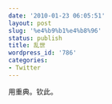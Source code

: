 ```yaml
---
date: '2010-01-23 06:05:51'
layout: post
slug: '%e4%b9%b1%e4%b8%96'
status: publish
title: 乱世
wordpress_id: '786'
categories:
- Twitter
---
```


用重典。钦此。
